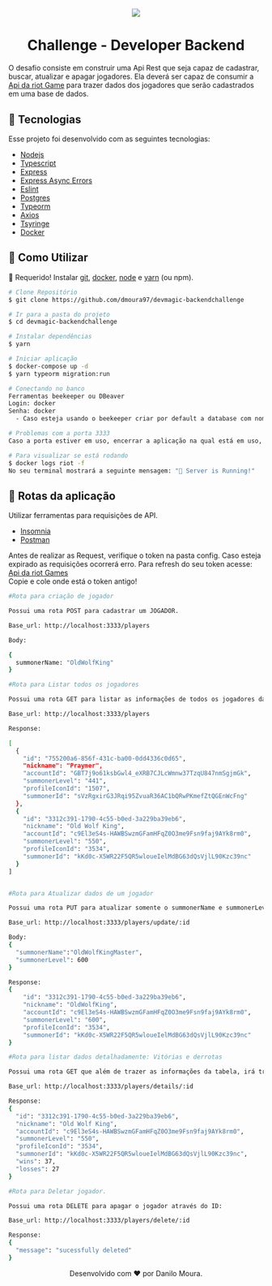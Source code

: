 <h1 align="center">
  <img src="https://ik.imagekit.io/ld5kf0ysb/devmagic_Hl4-DJo4q.png">
</h1>

<h1 align="center">Challenge - Developer Backend</h1>

O desafio consiste em construir uma Api Rest que seja capaz de cadastrar, buscar, atualizar e apagar jogadores. Ela deverá ser capaz de consumir a [ Api da riot Game](https://developer.riotgames.com/)  para trazer dados dos jogadores que serão cadastrados em uma base de dados.

<h2>🚀 Tecnologias</h2>
Esse projeto foi desenvolvido com as seguintes tecnologias:

- [Nodejs](https://nodejs.org/en/)
- [Typescript](https://www.typescriptlang.org/)
- [Express](https://expressjs.com/pt-br/)
- [Express Async Errors](https://www.npmjs.com/package/express-async-errors)
- [Eslint](https://eslint.org/)
- [Postgres](https://www.postgresql.org/)
- [Typeorm](https://typeorm.io/#/)
- [Axios](https://github.com/axios/axios)
- [Tsyringe](https://www.npmjs.com/package/tsyringe)
- [Docker](https://www.docker.com/)

<h2 id="utilizar"> 👷 Como Utilizar </h2>

🚧 Requerido! Instalar [git](https://git-scm.com/), [docker](https://www.docker.com/), [node](https://nodejs.org/en/) e [yarn](https://yarnpkg.com/) (ou npm).

```bash
# Clone Repositório
$ git clone https://github.com/dmoura97/devmagic-backendchallenge

# Ir para a pasta do projeto
$ cd devmagic-backendchallenge

# Instalar dependências
$ yarn

# Iniciar aplicação
$ docker-compose up -d
$ yarn typeorm migration:run

# Conectando no banco
Ferramentas beekeeper ou DBeaver
Login: docker
Senha: docker
  - Caso esteja usando o beekeeper criar por default a database com nome de devmagic

# Problemas com a porta 3333
Caso a porta estiver em uso, encerrar a aplicação na qual está em uso, ou se preferir trocar a porta no arquivo docker-compose.yml

# Para visualizar se está rodando
$ docker logs riot -f   
No seu terminal mostrará a seguinte mensagem: "🚀 Server is Running!"
```
<h2 id="rotas">📍 Rotas da aplicação</h2>

Utilizar ferramentas para requisições de API.</br>
- [Insomnia](https://insomnia.rest/download)
- [Postman](https://www.postman.com/)

Antes de realizar as Request, verifique o token na pasta config.
Caso esteja expirado as requisições ocorrerá erro.
Para refresh do seu token acesse: [Api da riot Games](https://developer.riotgames.com/)<br>
Copie e cole onde está o token antigo!

```bash
#Rota para criação de jogador

Possui uma rota POST para cadastrar um JOGADOR.  

Base_url: http://localhost:3333/players

Body:

{
  summonerName: "OldWolfKing"
}

#Rota para Listar todos os jogadores

Possui uma rota GET para listar as informações de todos os jogadores da tabela 

Base_url: http://localhost:3333/players

Response: 

[
  {
    "id": "755200a6-856f-431c-ba00-0dd4336c0d65",
    "nickname": "Praymer",
    "accountId": "GBT7j9o61ksbGwl4_eXRB7CJLcWmnw37TzqU847nmSgjmGk",
    "summonerLevel": "441",
    "profileIconId": "1507",
    "summonerId": "sVzRgxirG3JRqi95ZvuaR36AC1bQRwPKmefZtQGEnWcFng"
  },
  {
    "id": "3312c391-1790-4c55-b0ed-3a229ba39eb6",
    "nickname": "Old Wolf King",
    "accountId": "c9El3eS4s-HAWBSwzmGFamHFqZ0O3me9Fsn9faj9AYk8rm0",
    "summonerLevel": "550",
    "profileIconId": "3534",
    "summonerId": "kKd0c-X5WR22F5QR5wloueIelMdBG63dQsVjlL90Kzc39nc"
  }
]


#Rota para Atualizar dados de um jogador

Possui uma rota PUT para atualizar somente o summonerName e summonerLevel através do jogador através do ID:

Base_url: http://localhost:3333/players/update/:id

Body: 
{
  "summonerName":"OldWolfKingMaster",
  "summonerLevel": 600
}

Response: 
{
    "id": "3312c391-1790-4c55-b0ed-3a229ba39eb6",
    "nickname": "OldWolfKing",
    "accountId": "c9El3eS4s-HAWBSwzmGFamHFqZ0O3me9Fsn9faj9AYk8rm0",
    "summonerLevel": "600",
    "profileIconId": "3534",
    "summonerId": "kKd0c-X5WR22F5QR5wloueIelMdBG63dQsVjlL90Kzc39nc"
}

#Rota para listar dados detalhadamente: Vitórias e derrotas

Possui uma rota GET que além de trazer as informações da tabela, irá trazer as quantidades de vitórias e derrotas de cada jogador

Base_url: http://localhost:3333/players/details/:id

Response: 
{
  "id": "3312c391-1790-4c55-b0ed-3a229ba39eb6",
  "nickname": "Old Wolf King",
  "accountId": "c9El3eS4s-HAWBSwzmGFamHFqZ0O3me9Fsn9faj9AYk8rm0",
  "summonerLevel": "550",
  "profileIconId": "3534",
  "summonerId": "kKd0c-X5WR22F5QR5wloueIelMdBG63dQsVjlL90Kzc39nc",
  "wins": 37,
  "losses": 27
}

#Rota para Deletar jogador.

Possui uma rota DELETE para apagar o jogador através do ID:

Base_url: http://localhost:3333/players/delete/:id

Response: 
{
  "message": "sucessfully deleted"
}
```
<p align="center">Desenvolvido com ❤️ por Danilo Moura.</p>


